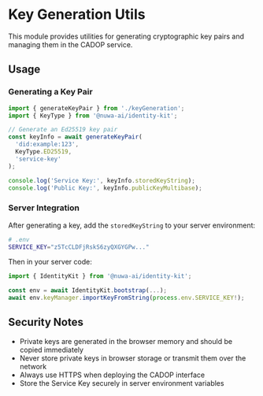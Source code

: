 # Key Generation Utils

This module provides utilities for generating cryptographic key pairs and managing them in the CADOP service.

## Usage

### Generating a Key Pair

```typescript
import { generateKeyPair } from './keyGeneration';
import { KeyType } from '@nuwa-ai/identity-kit';

// Generate an Ed25519 key pair
const keyInfo = await generateKeyPair(
  'did:example:123',
  KeyType.ED25519,
  'service-key'
);

console.log('Service Key:', keyInfo.storedKeyString);
console.log('Public Key:', keyInfo.publicKeyMultibase);
```

### Server Integration

After generating a key, add the `storedKeyString` to your server environment:

```bash
# .env
SERVICE_KEY="z5TcCLDFjRskS6zyQXGYGPw..."
```

Then in your server code:

```typescript
import { IdentityKit } from '@nuwa-ai/identity-kit';

const env = await IdentityKit.bootstrap(...);
await env.keyManager.importKeyFromString(process.env.SERVICE_KEY!);
```

## Security Notes

- Private keys are generated in the browser memory and should be copied immediately
- Never store private keys in browser storage or transmit them over the network
- Always use HTTPS when deploying the CADOP interface
- Store the Service Key securely in server environment variables